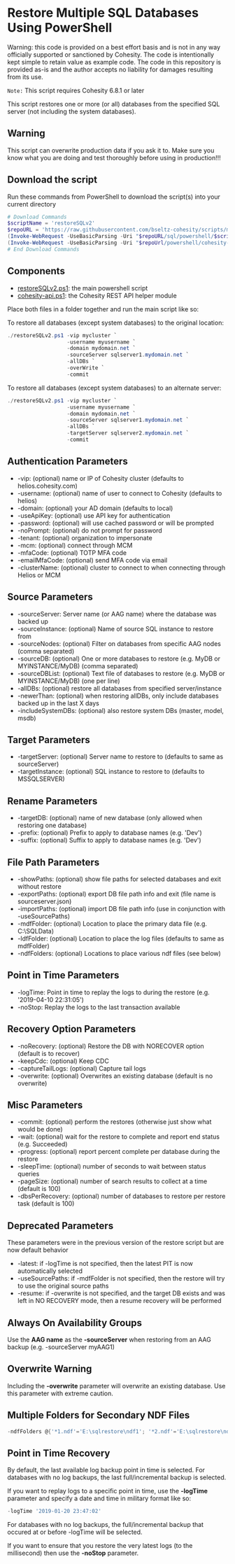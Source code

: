 # Restore Multiple SQL Databases Using PowerShell

Warning: this code is provided on a best effort basis and is not in any way officially supported or sanctioned by Cohesity. The code is intentionally kept simple to retain value as example code. The code in this repository is provided as-is and the author accepts no liability for damages resulting from its use.

`Note:` This script requires Cohesity 6.8.1 or later

This script restores one or more (or all) databases from the specified SQL server (not including the system databases).  

## Warning

This script can overwrite production data if you ask it to. Make sure you know what you are doing and test thoroughly before using in production!!!

## Download the script

Run these commands from PowerShell to download the script(s) into your current directory

```powershell
# Download Commands
$scriptName = 'restoreSQLv2'
$repoURL = 'https://raw.githubusercontent.com/bseltz-cohesity/scripts/master'
(Invoke-WebRequest -UseBasicParsing -Uri "$repoURL/sql/powershell/$scriptName/$scriptName.ps1").content | Out-File "$scriptName.ps1"; (Get-Content "$scriptName.ps1") | Set-Content "$scriptName.ps1"
(Invoke-WebRequest -UseBasicParsing -Uri "$repoUrl/powershell/cohesity-api/cohesity-api.ps1").content | Out-File cohesity-api.ps1; (Get-Content cohesity-api.ps1) | Set-Content cohesity-api.ps1
# End Download Commands
```

## Components

* [restoreSQLv2.ps1](https://raw.githubusercontent.com/bseltz-cohesity/scripts/master/sql/restoreSQLv2/restoreSQLv2.ps1): the main powershell script
* [cohesity-api.ps1](https://raw.githubusercontent.com/bseltz-cohesity/scripts/master/powershell/cohesity-api/cohesity-api.ps1): the Cohesity REST API helper module

Place both files in a folder together and run the main script like so:

To restore all databases (except system databases) to the original location:

```powershell
./restoreSQLv2.ps1 -vip mycluster `
                   -username myusername `
                   -domain mydomain.net `
                   -sourceServer sqlserver1.mydomain.net `
                   -allDBs `
                   -overWrite `
                   -commit
```

To restore all databases (except system databases) to an alternate server:

```powershell
./restoreSQLv2.ps1 -vip mycluster `
                   -username myusername `
                   -domain mydomain.net `
                   -sourceServer sqlserver1.mydomain.net `
                   -allDBs `
                   -targetServer sqlserver2.mydomain.net `
                   -commit
```

## Authentication Parameters

* -vip: (optional) name or IP of Cohesity cluster (defaults to helios.cohesity.com)
* -username: (optional) name of user to connect to Cohesity (defaults to helios)
* -domain: (optional) your AD domain (defaults to local)
* -useApiKey: (optional) use API key for authentication
* -password: (optional) will use cached password or will be prompted
* -noPrompt: (optional) do not prompt for password
* -tenant: (optional) organization to impersonate
* -mcm: (optional) connect through MCM
* -mfaCode: (optional) TOTP MFA code
* -emailMfaCode: (optional) send MFA code via email
* -clusterName: (optional) cluster to connect to when connecting through Helios or MCM

## Source Parameters

* -sourceServer: Server name (or AAG name) where the database was backed up
* -sourceInstance: (optional) Name of source SQL instance to restore from
* -sourceNodes: (optional) Filter on databases from specific AAG nodes (comma separated)
* -sourceDB: (optional) One or more databases to restore (e.g. MyDB or MYINSTANCE/MyDB) (comma separated)
* -sourceDBList: (optional) Text file of databases to restore (e.g. MyDB or MYINSTANCE/MyDB) (one per line)
* -allDBs: (optional) restore all databases from specified server/instance
* -newerThan: (optional) when restoring allDBs, only include databases backed up in the last X days
* -includeSystemDBs: (optional) also restore system DBs (master, model, msdb)

## Target Parameters

* -targetServer: (optional) Server name to restore to (defaults to same as sourceServer)
* -targetInstance: (optional) SQL instance to restore to (defaults to MSSQLSERVER)

## Rename Parameters

* -targetDB: (optional) name of new database (only allowed when restoring one database)
* -prefix: (optional) Prefix to apply to database names (e.g. 'Dev')
* -suffix: (optional) Suffix to apply to database names (e.g. 'Dev')

## File Path Parameters

* -showPaths: (optional) show file paths for selected databases and exit without restore
* -exportPaths: (optional) export DB file path info and exit (file name is sourceserver.json)
* -importPaths: (optional) import DB file path info (use in conjunction with -useSourcePaths)
* -mdfFolder: (optional) Location to place the primary data file (e.g. C:\SQLData)
* -ldfFolder: (optional) Location to place the log files (defaults to same as mdfFolder)
* -ndfFolders: (optional) Locations to place various ndf files (see below)

## Point in Time Parameters

* -logTime: Point in time to replay the logs to during the restore (e.g. '2019-04-10 22:31:05')
* -noStop: Replay the logs to the last transaction available

## Recovery Option Parameters

* -noRecovery: (optional) Restore the DB with NORECOVER option (default is to recover)
* -keepCdc: (optional) Keep CDC
* -captureTailLogs: (optional) Capture tail logs
* -overwrite: (optional) Overwrites an existing database (default is no overwrite)

## Misc Parameters

* -commit: (optional) perform the restores (otherwise just show what would be done)
* -wait: (optional) wait for the restore to complete and report end status (e.g. Succeeded)
* -progress: (optional) report percent complete per database during the restore
* -sleepTime: (optional) number of seconds to wait between status queries
* -pageSize: (optional) number of search results to collect at a time (default is 100)
* -dbsPerRecovery: (optional) number of databases to restore per restore task (default is 100)

## Deprecated Parameters

These parameters were in the previous version of the restore script but are now default behavior

* -latest: if -logTime is not specified, then the latest PIT is now automatically selected
* -useSourcePaths: if -mdfFolder is not specified, then the restore will try to use the original source paths
* -resume: if -overwrite is not specified, and the target DB exists and was left in NO RECOVERY mode, then a resume recovery will be performed

## Always On Availability Groups

Use the **AAG name** as the **-sourceServer** when restoring from an AAG backup (e.g. -sourceServer myAAG1)

## Overwrite Warning

Including the **-overwrite** parameter will overwrite an existing database. Use this parameter with extreme caution.

## Multiple Folders for Secondary NDF Files

```powershell
-ndfFolders @{'*1.ndf'='E:\sqlrestore\ndf1'; '*2.ndf'='E:\sqlrestore\ndf2'}
```

## Point in Time Recovery

By default, the last available log backup point in time is selected. For databases with no log backups, the last full/incremental backup is selected.

If you want to replay logs to a specific point in time, use the **-logTime** parameter and specify a date and time in military format like so:

```powershell
-logTime '2019-01-20 23:47:02'
```

For databases with no log backups, the full/incremental backup that occured at or before -logTime will be selected.

If you want to ensure that you restore the very latest logs (to the millisecond) then use the **-noStop** parameter.
